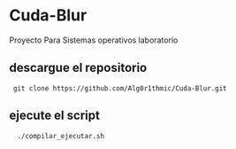 # Cuda-Blur
Proyecto Para Sistemas operativos laboratorio

## descargue el repositorio 
```shell
 git clone https://github.com/Alg0r1thmic/Cuda-Blur.git
```
## ejecute el script

```shell
  ./compilar_ejecutar.sh
```
